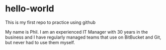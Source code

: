 # hello-world
This is my first repo to practice using github

My name is Phil. I am an experienced IT Manager with 30 years in the business and I have regularly managed teams that use on BitBucket and Git, but never had to use them myself.
